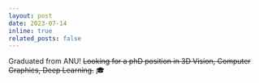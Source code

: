 ```yaml
---
layout: post
date: 2023-07-14
inline: true
related_posts: false
---
```


Graduated from ANU! ~~Looking for a phD position in 3D Vision, Computer Graphics, Deep Learning.~~ :mortar_board:

